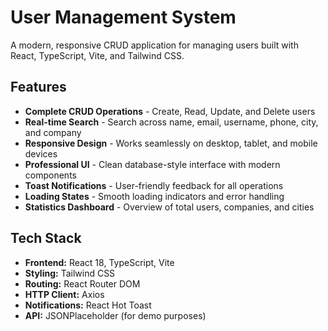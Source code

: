 # User Management System

A modern, responsive CRUD application for managing users built with React, TypeScript, Vite, and Tailwind CSS.

## Features

- **Complete CRUD Operations** - Create, Read, Update, and Delete users
- **Real-time Search** - Search across name, email, username, phone, city, and company
- **Responsive Design** - Works seamlessly on desktop, tablet, and mobile devices
- **Professional UI** - Clean database-style interface with modern components
- **Toast Notifications** - User-friendly feedback for all operations
- **Loading States** - Smooth loading indicators and error handling
- **Statistics Dashboard** - Overview of total users, companies, and cities

## Tech Stack

- **Frontend:** React 18, TypeScript, Vite
- **Styling:** Tailwind CSS
- **Routing:** React Router DOM
- **HTTP Client:** Axios
- **Notifications:** React Hot Toast
- **API:** JSONPlaceholder (for demo purposes)
